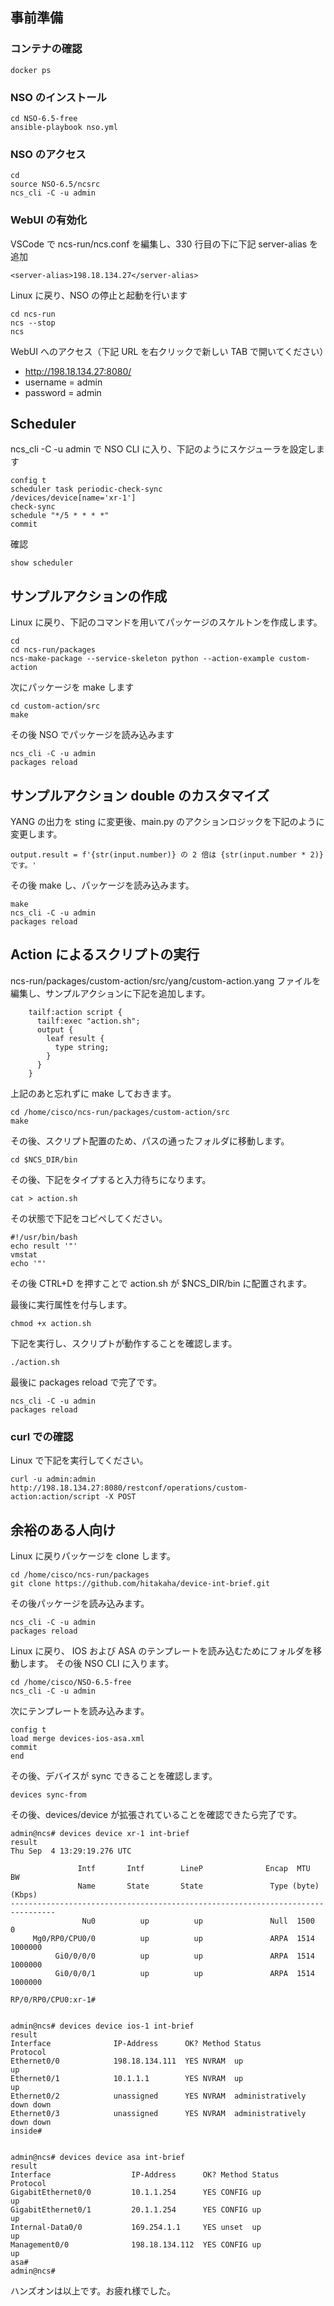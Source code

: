 ## 事前準備
### コンテナの確認

```
docker ps
```

### NSO のインストール

```
cd NSO-6.5-free
ansible-playbook nso.yml
```

### NSO のアクセス

```
cd
source NSO-6.5/ncsrc
ncs_cli -C -u admin
```

### WebUI の有効化

VSCode で ncs-run/ncs.conf を編集し、330 行目の下に下記 server-alias を追加

```
<server-alias>198.18.134.27</server-alias>
```

Linux に戻り、NSO の停止と起動を行います

```
cd ncs-run
ncs --stop
ncs
```

WebUI へのアクセス（下記 URL を右クリックで新しい TAB で開いてください）
- http://198.18.134.27:8080/
- username = admin
- password = admin


## Scheduler

ncs_cli -C -u admin で NSO CLI に入り、下記のようにスケジューラを設定します

```
config t
scheduler task periodic-check-sync
/devices/device[name='xr-1']
check-sync
schedule "*/5 * * * *"
commit
```

確認

```
show scheduler
```

## サンプルアクションの作成

Linux に戻り、下記のコマンドを用いてパッケージのスケルトンを作成します。

```
cd
cd ncs-run/packages
ncs-make-package --service-skeleton python --action-example custom-action
```

次にパッケージを make します

```
cd custom-action/src
make
```

その後 NSO でパッケージを読み込みます

```
ncs_cli -C -u admin
packages reload
```

## サンプルアクション double のカスタマイズ

YANG の出力を sting に変更後、main.py のアクションロジックを下記のように変更します。

```
output.result = f'{str(input.number)} の 2 倍は {str(input.number * 2)} です。'
```

その後 make し、パッケージを読み込みます。

```
make
ncs_cli -C -u admin
packages reload
```

## Action によるスクリプトの実行

ncs-run/packages/custom-action/src/yang/custom-action.yang ファイルを編集し、サンプルアクションに下記を追加します。

```
    tailf:action script {
      tailf:exec "action.sh";
      output {
        leaf result {
          type string;
        }
      }
    }
```

上記のあと忘れずに make しておきます。

```
cd /home/cisco/ncs-run/packages/custom-action/src
make
```

その後、スクリプト配置のため、パスの通ったフォルダに移動します。

```
cd $NCS_DIR/bin
```

その後、下記をタイプすると入力待ちになります。

```
cat > action.sh
```

その状態で下記をコピペしてください。

```
#!/usr/bin/bash
echo result '"'
vmstat
echo '"'

```

その後 CTRL+D を押すことで action.sh が $NCS_DIR/bin に配置されます。

最後に実行属性を付与します。

```
chmod +x action.sh
```

下記を実行し、スクリプトが動作することを確認します。

```
./action.sh
```

最後に packages reload で完了です。

```
ncs_cli -C -u admin
packages reload
```


### curl での確認

Linux で下記を実行してください。

```
curl -u admin:admin http://198.18.134.27:8080/restconf/operations/custom-action:action/script -X POST
```

## 余裕のある人向け

Linux に戻りパッケージを clone します。

```
cd /home/cisco/ncs-run/packages
git clone https://github.com/hitakaha/device-int-brief.git
```

その後パッケージを読み込みます。

```
ncs_cli -C -u admin
packages reload
```


Linux に戻り、 IOS および ASA のテンプレートを読み込むためにフォルダを移動します。
その後 NSO CLI に入ります。

```
cd /home/cisco/NSO-6.5-free
ncs_cli -C -u admin
```

次にテンプレートを読み込みます。

```
config t
load merge devices-ios-asa.xml
commit
end
```

その後、デバイスが sync できることを確認します。

```
devices sync-from
```

その後、devices/device が拡張されていることを確認できたら完了です。

```
admin@ncs# devices device xr-1 int-brief             
result 
Thu Sep  4 13:29:19.276 UTC

               Intf       Intf        LineP              Encap  MTU        BW
               Name       State       State               Type (byte)    (Kbps)
--------------------------------------------------------------------------------
                Nu0          up          up               Null  1500          0
     Mg0/RP0/CPU0/0          up          up               ARPA  1514    1000000
          Gi0/0/0/0          up          up               ARPA  1514    1000000
          Gi0/0/0/1          up          up               ARPA  1514    1000000

RP/0/RP0/CPU0:xr-1#


admin@ncs# devices device ios-1 int-brief 
result 
Interface              IP-Address      OK? Method Status                Protocol
Ethernet0/0            198.18.134.111  YES NVRAM  up                    up      
Ethernet0/1            10.1.1.1        YES NVRAM  up                    up      
Ethernet0/2            unassigned      YES NVRAM  administratively down down    
Ethernet0/3            unassigned      YES NVRAM  administratively down down    
inside#


admin@ncs# devices device asa int-brief  
result 
Interface                  IP-Address      OK? Method Status                Protocol
GigabitEthernet0/0         10.1.1.254      YES CONFIG up                    up  
GigabitEthernet0/1         20.1.1.254      YES CONFIG up                    up  
Internal-Data0/0           169.254.1.1     YES unset  up                    up  
Management0/0              198.18.134.112  YES CONFIG up                    up  
asa# 
admin@ncs# 
```

ハンズオンは以上です。お疲れ様でした。





